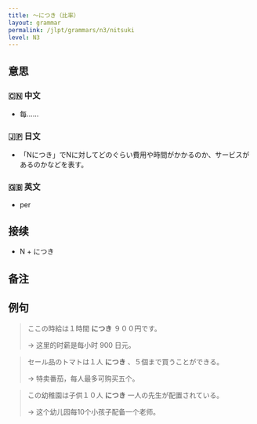 ```yaml
---
title: 〜につき（比率）
layout: grammar
permalink: /jlpt/grammars/n3/nitsuki
level: N3
---
```


## 意思

### 🇨🇳 中文

- 每……

### 🇯🇵 日文

- 「Nにつき」でNに対してどのぐらい費用や時間がかかるのか、サービスがあるのかなどを表す。

### 🇬🇧 英文

- per

## 接续

- N + につき

## 备注


## 例句

> ここの時給は１時間 **につき** ９００円です。
>
> → 这里的时薪是每小时 900 日元。

> セール品のトマトは１人 **につき** 、５個まで買うことができる。
>
> → 特卖番茄，每人最多可购买五个。

> この幼稚園は子供１０人 **につき** 一人の先生が配置されている。
>
> → 这个幼儿园每10个小孩子配备一个老师。

